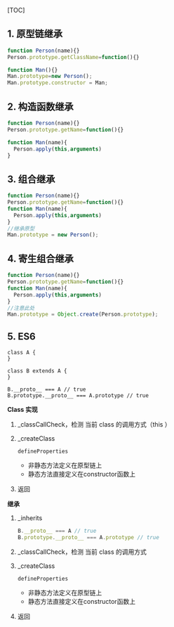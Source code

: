 [TOC]

## 1. 原型链继承 ##

```js
function Person(name){}
Person.prototype.getClassName=function(){}

function Man(){}
Man.prototype=new Person();
Man.prototype.constructor = Man;
```

## 2. 构造函数继承 ##

```js
function Person(name){}
Person.prototype.getName=function(){}

function Man(name){
  Person.apply(this,arguments)
}
```

## 3. 组合继承 ##

```js
function Person(name){}
Person.prototype.getName=function(){}
function Man(name){
  Person.apply(this,arguments)
}
//继承原型
Man.prototype = new Person();
```

## 4. 寄生组合继承 ##

```js
function Person(name){}
Person.prototype.getName=function(){}
function Man(name){
  Person.apply(this,arguments)
}
//注意此处
Man.prototype = Object.create(Person.prototype);
```

## 5. ES6  ##

```JS
class A {
}

class B extends A {
}

B.__proto__ === A // true
B.prototype.__proto__ === A.prototype // true
```

**Class 实现**

1. _classCallCheck，检测 当前 class 的调用方式（this	）

2. _createClass

   `defineProperties`

   * 非静态方法定义在原型链上
   * 静态方法直接定义在constructor函数上

3. 返回

**继承**

1. _inherits

   ```js
   B.__proto__ === A // true
   B.prototype.__proto__ === A.prototype // true
   ```

2. _classCallCheck，检测 当前 class 的调用方式

3. _createClass

   `defineProperties`

   - 非静态方法定义在原型链上
   - 静态方法直接定义在constructor函数上

4. 返回